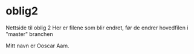 # oblig2
Nettside til oblig 2
Her er filene som blir endret, før de endrer hovedfilen i "master" branchen


Mitt navn er Ooscar Aam.
